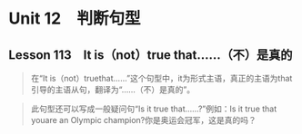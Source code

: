 ﻿ # Unit 12　判断句型
 ## Lesson 113　It is（not）true that……（不）是真的
 
> 在“It is（not）truethat……”这个句型中，it为形式主语，真正的主语为that引导的主语从句，翻译为“……（不）是真的”。

> 此句型还可以写成一般疑问句“Is it true that……?”例如：Is it true that youare an Olympic champion?你是奥运会冠军，这是真的吗？


 